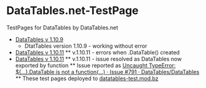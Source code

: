 # DataTables.net-TestPage
TestPages for DataTables by DataTables.net

* [DataTables v 1.10.9](http://datatables-test.mod.bz/dataTables.1.10.9.html) 
  * DtatTables version 1.10.9 - working without error
* [DataTables v 1.10.11](http://datatables-test.mod.bz/dataTables.1.10.11.html)
  ** v.1.10.11 - errors when .DataTable() created
* [DataTables v 1.10.11](http://datatables-test.mod.bz/dataTables.1.10.11.Fix.html)
  ** v.1.10.11 - issue resolved as DataTables now exported by function
  ** Issue reported as [Uncaught TypeError: $(...).DataTable is not a function(…) · Issue #791 · DataTables/DataTables](https://github.com/DataTables/DataTables/issues/791) 
  ** These test pages deployed to [datatables-test.mod.bz](http://datatables-test.mod.bz/)
